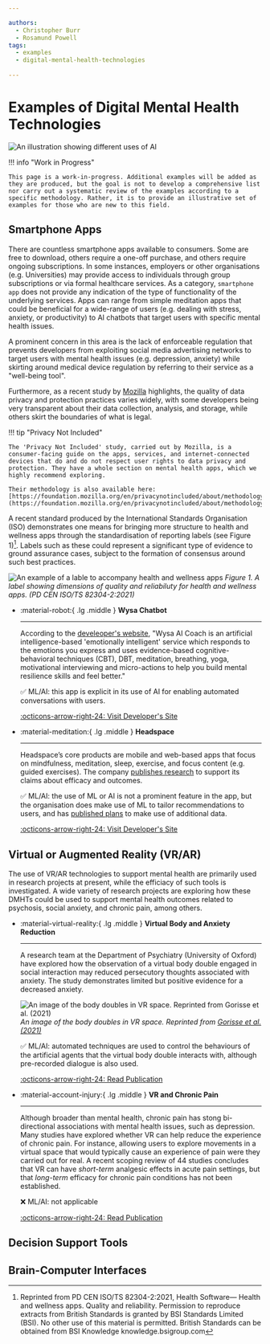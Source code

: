 ```yaml
---

authors:
  - Christopher Burr
  - Rosamund Powell
tags:
  - examples
  - digital-mental-health-technologies
 
---
```


# Examples of Digital Mental Health Technologies

![An illustration showing different uses of AI](https://raw.githubusercontent.com/alan-turing-institute/trustworthy-assurance/main/docs/assets/images/artificial-intelligence.png)

!!! info "Work in Progress"

    This page is a work-in-progress. Additional examples will be added as they are produced, but the goal is not to develop a comprehensive list nor carry out a systematic review of the examples according to a specific methodology. Rather, it is to provide an illustrative set of examples for those who are new to this field.
    
## Smartphone Apps

There are countless smartphone apps available to consumers. Some are free to download, others require a one-off purchase, and others require ongoing subscriptions. In some instances, employers or other organisations (e.g. Universities) may provide access to individuals through group subscriptions or via formal healthcare services. As a category, `smartphone app` does not provide any indication of the type of functionality of the underlying services. Apps can range from simple meditation apps that could be beneficial for a wide-range of users (e.g. dealing with stress, anxiety, or productivity) to AI chatbots that target users with specific mental health issues. 

A prominent concern in this area is the lack of enforceable regulation that prevents developers from exploiting social media advertising networks to target users with mental health issues (e.g. depression, anxiety) while skirting around medical device regulation by referring to their service as a "well-being tool".

Furthermore, as a recent study by [Mozilla](https://foundation.mozilla.org/en/privacynotincluded/) highlights, the quality of data privacy and protection practices varies widely, with some developers being very transparent about their data collection, analysis, and storage, while others skirt the boundaries of what is legal.

!!! tip "Privacy Not Included"

    The 'Privacy Not Included' study, carried out by Mozilla, is a consumer-facing guide on the apps, services, and internet-connected devices that do and do not respect user rights to data privacy and protection. They have a whole section on mental health apps, which we highly recommend exploring. 
    
    Their methodology is also available here: [https://foundation.mozilla.org/en/privacynotincluded/about/methodology/](https://foundation.mozilla.org/en/privacynotincluded/about/methodology/)

A recent standard produced by the International Standards Organisation (ISO) demonstrates one means for bringing more structure to health and wellness apps through the standardisation of reporting labels (see Figure 1)[^iso]. Labels such as these could represent a significant type of evidence to ground assurance cases, subject to the formation of consensus around such best practices.

[^iso]: Reprinted from PD CEN ISO/TS 82304-2:2021, Health Software— Health and wellness apps. Quality and reliability. Permission to reproduce extracts from British Standards is granted by BSI Standards Limited (BSI). No other use of this material is permitted.  British Standards can be obtained from BSI Knowledge knowledge.bsigroup.com

![An example of a lable to accompany health and wellness apps](https://raw.githubusercontent.com/alan-turing-institute/trustworthy-assurance/main/docs/assets/images/applabel.png)
*Figure 1. A label showing dimensions of quality and reliabiluty for health and wellness apps. (PD CEN ISO/TS 82304-2:2021)*

<div class="grid cards" markdown>

-   :material-robot:{ .lg .middle } __Wysa Chatbot__

    ---

    According to the [develeoper's website](https://www.wysa.io/faq[), "Wysa AI Coach is an artificial intelligence-based 'emotionally intelligent' service which responds to the emotions you express and uses evidence-based cognitive-behavioral techniques (CBT), DBT, meditation, breathing, yoga, motivational interviewing and micro-actions to help you build mental resilience skills and feel better."
    
    ✅ ML/AI: this app is explicit in its use of AI for enabling automated conversations with users.

    [:octicons-arrow-right-24: Visit Developer's Site](https://www.wysa.io)

-   :material-meditation:{ .lg .middle } __Headspace__

    ---

    Headspace’s core products are mobile and web-based apps that focus on mindfulness, meditation, sleep, exercise, and focus content (e.g. guided exercises). The company [publishes research](https://www.headspace.com/science) to support its claims about efficacy and outcomes.
    
    ✅ ML/AI: the use of ML or AI is not a prominent feature in the app, but the organisation does make use of ML to tailor recommendations to users, and has [published plans](https://headspace.medium.com/infrastructure-design-for-real-time-machine-learning-inference-e140793d6741) to make use of additional data.

    [:octicons-arrow-right-24: Visit Developer's Site](https://www.headspace.com)
    
</div> 


## Virtual or Augmented Reality (VR/AR)

The use of VR/AR technologies to support mental health are primarily used in research projects at present, while the efficiacy of such tools is investigated. A wide variety of research projects are exploring how these DMHTs could be used to support mental health outcomes related to psychosis, social anxiety, and chronic pain, among others.

<div class="grid cards" markdown>

-   :material-virtual-reality:{ .lg .middle } __Virtual Body and Anxiety Reduction__

    ---

    A research team at the Department of Psychiatry (University of Oxford) have explored how the observation of a virtual body double engaged in social interaction may reduced persecutory thoughts associated with anxiety. The study demonstrates limited but positive evidence for a decreased anxiety.

    ![An image of the body doubles in VR space. Reprinted from Gorisse et al. (2021)](https://raw.githubusercontent.com/alan-turing-institute/trustworthy-assurance/main/docs/assets/images/vr-freeman.jpg)
    *An image of the body doubles in VR space. Reprinted from [Gorisse et al. (2021)](https://www.nature.com/articles/s41598-021-03373-x)*
    
    ✅ ML/AI: automated techniques are used to control the behaviours of the artificial agents that the virtual body double interacts with, although pre-recorded dialogue is also used.
    

    [:octicons-arrow-right-24: Read Publication](https://www.nature.com/articles/s41598-021-03373-x)

-   :material-account-injury:{ .lg .middle } __VR and Chronic Pain__

    ---

    Although broader than mental health, chronic pain has stong bi-directional associations with mental health issues, such as depression. Many studies have explored whether VR can help reduce the experience of chronic pain. For instance, allowing users to explore movements in a virtual space that would typically cause an experience of pain were they carried out for real. A recent scoping review of 44 studies concludes that VR can have *short-term* analgesic effects in acute pain settings, but that *long-term* efficacy for chronic pain conditions has not been established. 
    
    ❌ ML/AI: not applicable

    [:octicons-arrow-right-24: Read Publication](https://academic.oup.com/painmedicine/article-abstract/23/1/105/6321464?login=false)
    
</div> 

## Decision Support Tools



## Brain-Computer Interfaces